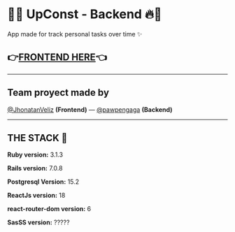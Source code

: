 # 🌸🔥 UpConst - Backend 🔥🌸

App made for track personal tasks over time ✨

## 👉<a href="https://github.com/JhonatanVeliz/Uptask">FRONTEND HERE</a>👈

<hr/>

## Team proyect made by

<a href="https://github.com/JhonatanVeliz">@JhonatanVeliz</a> **(Frontend)** — <a href="https://github.com/pawpengaga">@pawpengaga</a> **(Backend)**

<hr/>

## THE STACK 🎀

**Ruby version:** 3.1.3

**Rails version:** 7.0.8

**Postgresql Version:** 15.2

**ReactJs version:** 18

**react-router-dom version:** 6

**SasSS version:** ?????
